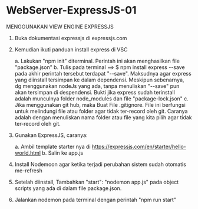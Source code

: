 # WebServer-ExpressJS-01
MENGGUNAKAN VIEW ENGINE EXPRESSJS

01. Buka dokumentasi expressjs di expressjs.com
02. Kemudian ikuti panduan install express di VSC

    a. Lakukan "npm init" diterminal. Perintah ini akan menghasilkan file "package.json"
    b. Tulis pada terminal ==> $ npm install express --save
        pada akhir perintah tersebut terdapat "--save". Maksudnya agar express yang diinstall tersimpan ke dalam dependensi. Meskipun sebenarnya, dg menggunakan nodeJs yang ada, tanpa menuliskan "--save" pun akan tersimpan di despendensi.
        Bukti jika express sudah terinstall adalah munculnya folder node_modules dan file "package-lock.json"
    c. Jika menggunakan git hub, maka Buat File .gitignore.
        File ini berfungsi untuk melindungi file atau folder agar tidak ter-record oleh git. Caranya adalah dengan menuliskan nama folder atau file yang kita pilih agar tidak ter-record oleh git.

03. Gunakan ExpressJS, caranya:

    a. Ambil template starter nya di https://expressjs.com/en/starter/hello-world.html
    b. Salin ke app.js

04. Install Nodemoon agar ketika terjadi perubahan sistem sudah otomatis me-refresh
05. Setelah diinstall, Tambahkan "start": "nodemon app.js" pada object scripts yang ada di dalam file package.json.
06. Jalankan nodemon pada terminal dengan perintah "npm run start"

